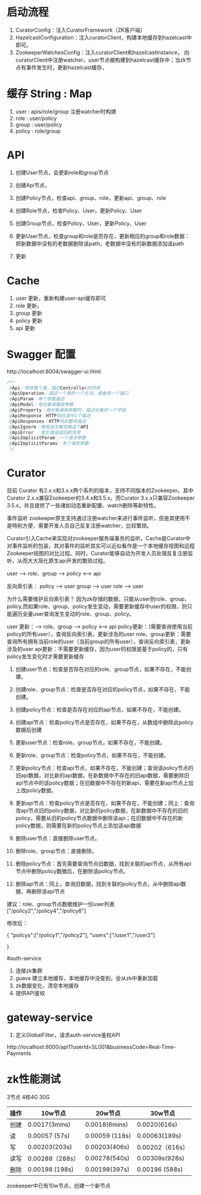 # 启动流程
1. CuratorConfig：注入CuratorFramework（ZK客户端）
2. HazelcastConfiguration：注入curatorClient，构建本地缓存到hazelcast中即可。
3. ZookeeperWatchesConfig：注入curatorClient和hazelcastInstance，  向curatorClient中注册watcher，user节点被构建到hazelcast缓存中；当zk节点有事件发生时，更新hazelcast缓存，


# 缓存  String : Map
1. user : apis/role/group   注册watcher时构建
4. role : user/policy     
5. group : user/policy
6. policy : role/group





# API

1. 创建User节点，会更新role和group节点
2. 创建Api节点，
3. 创建Policy节点，检查api、group、role，更新api、group、role
4. 创建Role节点，检查Policy、User，更新Policy、User
5. 创建Group节点，检查Policy、User，更新Policy、User

6. 更新User节点，检查group和role是否存在，更新相应的group和role数据：把新数据中没有的老数据删除该path，老数据中没有的新数据添加该path
7. 更新


# Cache 
1. user 更新，重新构建user-api缓存即可
2. role 更新，
3. group 更新
4. policy 更新
5. api 更新


# Swagger 配置
http://localhost:8004/swagger-ui.html

```java
/**
 @Api：修饰整个类，描述Controller的作用
 @ApiOperation：描述一个类的一个方法，或者说一个接口
 @ApiParam：单个参数描述
 @ApiModel：用对象来接收参数
 @ApiProperty：用对象接收参数时，描述对象的一个字段
 @ApiResponse：HTTP响应其中1个描述
 @ApiResponses：HTTP响应整体描述
 @ApiIgnore：使用该注解忽略这个API
 @ApiError ：发生错误返回的信息
 @ApiImplicitParam：一个请求参数
 @ApiImplicitParams：多个请求参数
 */


```
# Curator
目前 Curator 有2.x.x和3.x.x两个系列的版本，支持不同版本的Zookeeper。其中Curator 2.x.x兼容Zookeeper的3.4.x和3.5.x。而Curator 3.x.x只兼容Zookeeper 3.5.x，并且提供了一些诸如动态重新配置、watch删除等新特性。

事件监听
zookeeper原生支持通过注册watcher来进行事件监听，但是其使用不是特别方便，需要开发人员自己反复注册watcher，比较繁琐。

Curator引入Cache来实现对zookeeper服务端事务的监听。Cache是Curator中对事件监听的包装，其对事件的监听其实可以近似看作是一个本地缓存视图和远程Zookeeper视图的对比过程。同时，Curator能够自动为开发人员处理反复注册监听，从而大大简化原生api开发的繁琐过程。




user --> role、group  --> policy  <--> api

反向索引表：
policy --> user
group --> user
role --> user

为什么需要维护反向索引表？
因为zk存储的数据，只能从user到role、group、policy,而如果role、group、policy发生变动，需要更新缓存中user的权限，则只能遍历全量user查询发生变动的role、group、policy。

user 更新：--> role、group  --> policy  <--> api
policy更新：（需要查询使用当前policy的所有user），查询反向索引表，更新涉及的user
role、group更新：需要查询所有拥有当前role的user（当前group的所有user），查询反向索引表，更新涉及的user
api更新：不需要更新缓存，因为user的权限是基于policy的，只有policy发生变化时才需要更新缓存


1. 创建user节点：检查是否存在对应的role、group节点，如果不存在，不能创建。
2. 创建role、group节点：检查是否存在对应的policy节点，如果不存在，不能创建。
3. 创建policy节点：检查是否存在对应的api节点，如果不存在，不能创建。
4. 创建api节点：检查policy节点是否存在，如果不存在，从数组中删除此policy数据后创建


1. 更新user节点：检查role、group节点，如果不存在，不能创建。
2. 更新role、group节点：检查policy节点，如果不存在，不能创建。
3. 更新policy节点：检查api节点，如果不存在，不能创建；查询该policy节点的旧api数据，对比新的api数据，在新数据中不存在的旧api数据，需要删除旧api节点中的该policy数据；在旧数据中不存在的新api，需要在新api节点上加上改policy数据。
4. 更新api节点：检查policy节点是否存在，如果不存在，不能创建；同上：查询改api节点旧的policy数据，对比新的policy数据，在新数据中不存在的旧的policy，需要从旧的policy节点数据中删除该api；在旧数据中不存在的新policy数据，则需要在新的policy节点上添加该api数据


1. 删除user节点：直接删除user节点。
2. 删除role、group节点：直接删除。
3. 删除policy节点：首先需要查询节点旧数据，找到关联的api节点，从所有api节点中删除policy数据后，在删除该policy节点。
4. 删除api节点：同上，查询旧数据，找到关联的policy节点，从中删除api数据，再删除该api节点



建议：role、group节点数据维护一份user列表
["/policy2","/policy4","/policy6"]

修改后：

{
"policys":["/policy1","/policy2"],
"users":["/user1","/user2"]

}







#auth-service


1. 连接zk集群
2. guava 建立本地缓存，本地缓存中没查到，会从zk中重新加载
3. zk数据变化，清空本地缓存
4. 提供API鉴权



# gateway-service

1. 定义GlobalFilter，请求auth-service鉴权API

http://localhost:8000/api1?userId=SL001&businessCode=Real-Time-Payments


# zk性能测试
3节点 4核4G 30G



操作     | 10w节点 | 20w节点 | 30w节点
-------- | -----| -----| -----
创建  |  0.0017(3mins) |  0.0018(6mins)| 0.0020(616s)
读  |   0.00057 (57s)|0.00059 (118s)| 0.00063(189s)
写  |   0.00203(203s)|0.00203(406s)| 0.00202（616s）
读写  |  0.00288（288s） |0.00278(540s)| 0.00309s(928s)
删除  |  0.00198 (198s)|0.00198(397s)| 0.00196 (588s) 



zookeeper中已有10w节点，创建一个新节点





